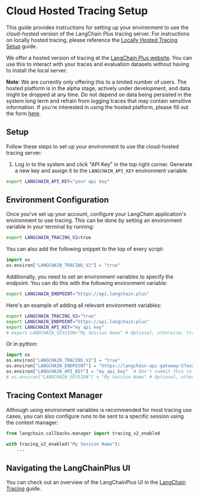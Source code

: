 # Cloud Hosted Tracing Setup

This guide provides instructions for setting up your environment to use the cloud-hosted version of the LangChain Plus tracing server. For instructions on locally hosted tracing, please reference the [Locally Hosted Tracing Setup](./local_installation.md) guide.

We offer a hosted version of tracing at the [LangChain Plus website](https://www.langchain.plus/). You can use this to interact with your traces and evaluation datasets without having to install the local server.

**Note**: We are currently only offering this to a limited number of users. The hosted platform is in the alpha stage, actively under development, and data might be dropped at any time. Do not depend on data being persisted in the system long term and refrain from logging traces that may contain sensitive information. If you're interested in using the hosted platform, please fill out the form [here](https://forms.gle/tRCEMSeopZf6TE3b6).

## Setup

Follow these steps to set up your environment to use the cloud-hosted tracing server:

1. Log in to the system and click "API Key" in the top right corner. Generate a new key and assign it to the `LANGCHAIN_API_KEY` environment variable.

```bash
export LANGCHAIN_API_KEY="your api key"
```

## Environment Configuration

Once you've set up your account, configure your LangChain application's environment to use tracing. This can be done by setting an environment variable in your terminal by running:

```bash
export LANGCHAIN_TRACING_V2=true
```

You can also add the following snippet to the top of every script:

```python
import os
os.environ["LANGCHAIN_TRACING_V2"] = "true"
```

Additionally, you need to set an environment variables to specify the endpoint. You can do this with the following environment variable:

```bash
export LANGCHAIN_ENDPOINT="https://api.langchain.plus"
```

Here's an example of adding all relevant environment variables:

```bash
export LANGCHAIN_TRACING_V2="true"
export LANGCHAIN_ENDPOINT="https://api.langchain.plus"
export LANGCHAIN_API_KEY="my api key"
# export LANGCHAIN_SESSION="My Session Name" # Optional, otherwise, traces are logged to the "default" session 
```

Or in python:
```python
import os
os.environ["LANGCHAIN_TRACING_V2"] = "true"
os.environ["LANGCHAIN_ENDPOINT"] = "https://langchain-api-gateway-57eoxz8z.uc.gateway.dev"
os.environ["LANGCHAIN_API_KEY"] = "my_api_key"  # Don't commit this to your repo! Set it in your terminal instead.
# os.environ["LANGCHAIN_SESSION"] = "My Session Name" # Optional, otherwise, traces are logged to the "default" session 
```

## Tracing Context Manager

Although using environment variables is recommended for most tracing use cases, you can also configure runs to be sent to a specific session using the context manager:

```python
from langchain.callbacks.manager import tracing_v2_enabled

with tracing_v2_enabled("My Session Name"):
    ...
```


## Navigating the LangChainPlus UI

You can check out an overview of the LangChainPlus UI in the [LangChain Tracing](../additional_resources/tracing.md) guide.